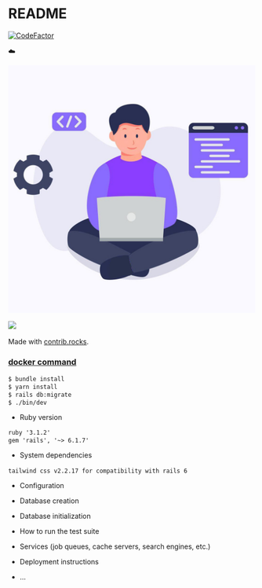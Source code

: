 # README

[![CodeFactor](https://www.codefactor.io/repository/github/we-have-tta/icoder/badge)](https://www.codefactor.io/repository/github/we-have-tta/icoder)

:cloud:

![](/app/assets/images/coderpic.jpg)

<a href="https://github.com/we-have-TTA/iCoder/graphs/contributors">
  <img src="https://contrib.rocks/image?repo=we-have-TTA/iCoder&max=6" />
</a>

Made with [contrib.rocks](https://contrib.rocks).

### [docker command](/wiki/%E9%83%A8%E5%B1%AC%E6%AD%A5%E9%A9%9F)

```
$ bundle install
$ yarn install
$ rails db:migrate
$ ./bin/dev
```

- Ruby version

```
ruby '3.1.2'
gem 'rails', '~> 6.1.7'
```

- System dependencies

`tailwind css v2.2.17 for compatibility with rails 6`

- Configuration

- Database creation

- Database initialization

- How to run the test suite

- Services (job queues, cache servers, search engines, etc.)

- Deployment instructions

- ...
